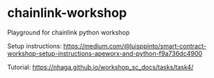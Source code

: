 # chainlink-workshop
Playground for chainlink python workshop

Setup instructions:
https://medium.com/@luisppinto/smart-contract-workshop-setup-instructions-apeworx-and-python-f9a736dc4900

Tutorial:
https://nhaga.github.io/workshop_sc_docs/tasks/task4/
